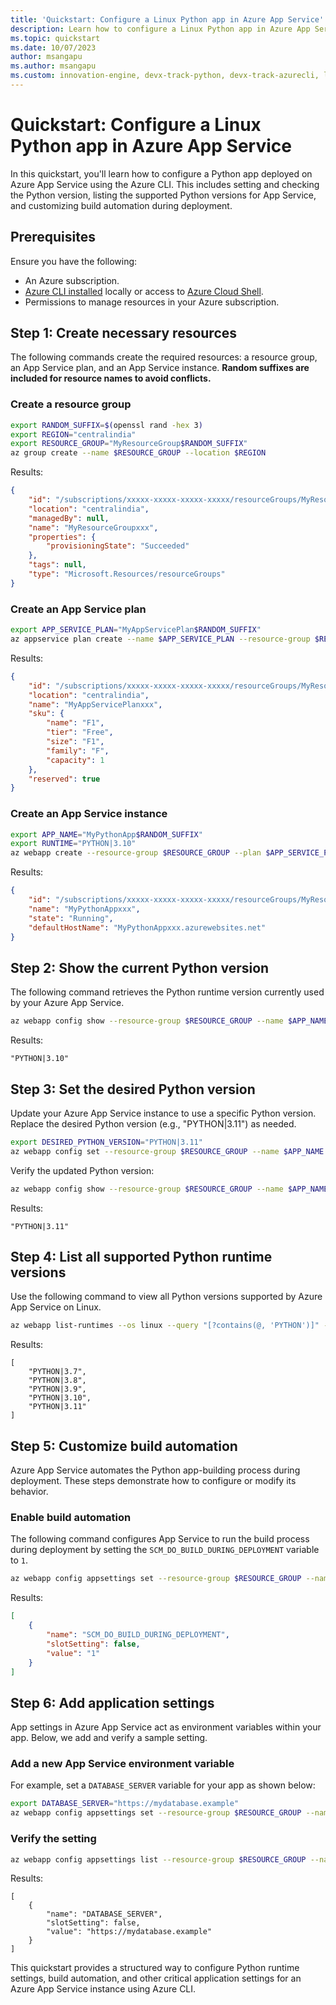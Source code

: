 ```yaml
---
title: 'Quickstart: Configure a Linux Python app in Azure App Service'
description: Learn how to configure a Linux Python app in Azure App Service, including setting Python versions and customizing build automation.
ms.topic: quickstart
ms.date: 10/07/2023
author: msangapu
ms.author: msangapu
ms.custom: innovation-engine, devx-track-python, devx-track-azurecli, linux-related-content
---
```


# Quickstart: Configure a Linux Python app in Azure App Service

In this quickstart, you'll learn how to configure a Python app deployed on Azure App Service using the Azure CLI. This includes setting and checking the Python version, listing the supported Python versions for App Service, and customizing build automation during deployment.

## Prerequisites

Ensure you have the following:

- An Azure subscription.
- [Azure CLI installed](https://learn.microsoft.com/cli/azure/install-azure-cli) locally or access to [Azure Cloud Shell](https://ms.portal.azure.com/#cloudshell/).
- Permissions to manage resources in your Azure subscription.

## Step 1: Create necessary resources

The following commands create the required resources: a resource group, an App Service plan, and an App Service instance. **Random suffixes are included for resource names to avoid conflicts.**

### Create a resource group

```bash
export RANDOM_SUFFIX=$(openssl rand -hex 3)
export REGION="centralindia"
export RESOURCE_GROUP="MyResourceGroup$RANDOM_SUFFIX"
az group create --name $RESOURCE_GROUP --location $REGION
```

Results:

<!-- expected_similarity=0.3 -->

```json
{
    "id": "/subscriptions/xxxxx-xxxxx-xxxxx-xxxxx/resourceGroups/MyResourceGroupxxx",
    "location": "centralindia",
    "managedBy": null,
    "name": "MyResourceGroupxxx",
    "properties": {
        "provisioningState": "Succeeded"
    },
    "tags": null,
    "type": "Microsoft.Resources/resourceGroups"
}
```

### Create an App Service plan

```bash
export APP_SERVICE_PLAN="MyAppServicePlan$RANDOM_SUFFIX"
az appservice plan create --name $APP_SERVICE_PLAN --resource-group $RESOURCE_GROUP --sku FREE --is-linux
```

Results:

<!-- expected_similarity=0.3 -->

```json
{
    "id": "/subscriptions/xxxxx-xxxxx-xxxxx-xxxxx/resourceGroups/MyResourceGroupxxx/providers/Microsoft.Web/serverfarms/MyAppServicePlanxxx",
    "location": "centralindia",
    "name": "MyAppServicePlanxxx",
    "sku": {
        "name": "F1",
        "tier": "Free",
        "size": "F1",
        "family": "F",
        "capacity": 1
    },
    "reserved": true
}
```

### Create an App Service instance

```bash
export APP_NAME="MyPythonApp$RANDOM_SUFFIX"
export RUNTIME="PYTHON|3.10"
az webapp create --resource-group $RESOURCE_GROUP --plan $APP_SERVICE_PLAN --name $APP_NAME --runtime $RUNTIME
```

Results:

<!-- expected_similarity=0.3 -->

```json
{
    "id": "/subscriptions/xxxxx-xxxxx-xxxxx-xxxxx/resourceGroups/MyResourceGroupxxx/providers/Microsoft.Web/sites/MyPythonAppxxx",
    "name": "MyPythonAppxxx",
    "state": "Running",
    "defaultHostName": "MyPythonAppxxx.azurewebsites.net"
}
```

## Step 2: Show the current Python version

The following command retrieves the Python runtime version currently used by your Azure App Service.

```bash
az webapp config show --resource-group $RESOURCE_GROUP --name $APP_NAME --query linuxFxVersion -o jsonc
```

Results:

<!-- expected_similarity=0.3 -->

```jsonc
"PYTHON|3.10"
```

## Step 3: Set the desired Python version

Update your Azure App Service instance to use a specific Python version. Replace the desired Python version (e.g., "PYTHON|3.11") as needed.

```bash
export DESIRED_PYTHON_VERSION="PYTHON|3.11"
az webapp config set --resource-group $RESOURCE_GROUP --name $APP_NAME --linux-fx-version $DESIRED_PYTHON_VERSION
```

Verify the updated Python version:

```bash
az webapp config show --resource-group $RESOURCE_GROUP --name $APP_NAME --query linuxFxVersion -o jsonc
```

Results:

<!-- expected_similarity=0.3 -->

```jsonc
"PYTHON|3.11"
```

## Step 4: List all supported Python runtime versions

Use the following command to view all Python versions supported by Azure App Service on Linux.

```bash
az webapp list-runtimes --os linux --query "[?contains(@, 'PYTHON')]" -o jsonc
```

Results:

<!-- expected_similarity=0.3 -->

```jsonc
[
    "PYTHON|3.7",
    "PYTHON|3.8",
    "PYTHON|3.9",
    "PYTHON|3.10",
    "PYTHON|3.11"
]
```

## Step 5: Customize build automation

Azure App Service automates the Python app-building process during deployment. These steps demonstrate how to configure or modify its behavior.

### Enable build automation

The following command configures App Service to run the build process during deployment by setting the `SCM_DO_BUILD_DURING_DEPLOYMENT` variable to `1`.

```bash
az webapp config appsettings set --resource-group $RESOURCE_GROUP --name $APP_NAME --settings SCM_DO_BUILD_DURING_DEPLOYMENT=1
```

Results:

<!-- expected_similarity=0.3 -->

```json
[
    {
        "name": "SCM_DO_BUILD_DURING_DEPLOYMENT",
        "slotSetting": false,
        "value": "1"
    }
]
```

## Step 6: Add application settings

App settings in Azure App Service act as environment variables within your app. Below, we add and verify a sample setting.

### Add a new App Service environment variable

For example, set a `DATABASE_SERVER` variable for your app as shown below:

```bash
export DATABASE_SERVER="https://mydatabase.example"
az webapp config appsettings set --resource-group $RESOURCE_GROUP --name $APP_NAME --settings DATABASE_SERVER=$DATABASE_SERVER
```

### Verify the setting

```bash
az webapp config appsettings list --resource-group $RESOURCE_GROUP --name $APP_NAME --query "[?name=='DATABASE_SERVER']" -o jsonc
```

Results:

<!-- expected_similarity=0.3 -->

```jsonc
[
    {
        "name": "DATABASE_SERVER",
        "slotSetting": false,
        "value": "https://mydatabase.example"
    }
]
```

This quickstart provides a structured way to configure Python runtime settings, build automation, and other critical application settings for an Azure App Service instance using Azure CLI.